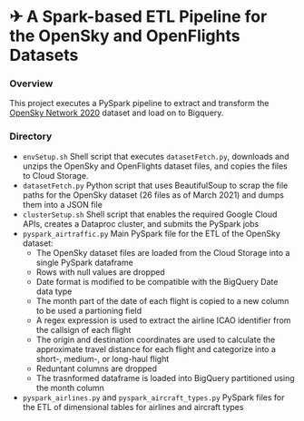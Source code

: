 # ✈ A Spark-based ETL Pipeline for the OpenSky and OpenFlights Datasets
### Overview
This project executes a PySpark pipeline to extract and transform the [OpenSky Network 2020](https://zenodo.org/record/4601479#.YE9oqp30mUk) dataset and load on to Bigquery.   
### Directory
- `envSetup.sh` Shell script that executes `datasetFetch.py`, downloads and unzips the OpenSky and OpenFlights dataset files, and copies the files to Cloud Storage.
- `datasetFetch.py` Python script that uses BeautifulSoup to scrap the file paths for the OpenSky dataset (26 files as of March 2021) and dumps them into a JSON file
- `clusterSetup.sh` Shell script that enables the required Google Cloud APIs, creates a Dataproc cluster, and submits the PySpark jobs
- `pyspark_airtraffic.py` Main PySpark file for the ETL of the OpenSky dataset:
  - The OpenSky dataset files are loaded from the Cloud Storage into a single PySpark dataframe
  - Rows with null values are dropped
  - Date format is modified to be compatible with the BigQuery Date data type
  - The month part of the date of each flight is copied to a new column to be used a partioning field
  - A regex expression is used to extract the airline ICAO identifier from the callsign of each flight
  - The origin and destination coordinates are used to calculate the approximate travel distance for each flight and categorize into a short-, medium-, or long-haul flight
  - Reduntant columns are dropped
  - The trasnformed dataframe is loaded into BigQuery partitioned using the month column
- `pyspark_airlines.py` and `pyspark_aircraft_types.py` PySpark files for the ETL of dimensional tables for airlines and aircraft types
